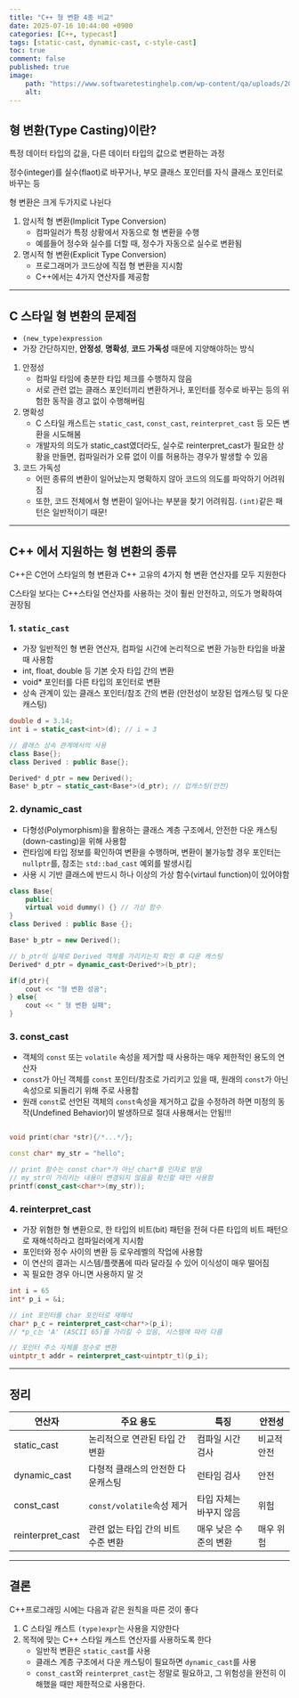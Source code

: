 ```yaml
---
title: "C++ 형 변환 4종 비교"
date: 2025-07-16 10:44:00 +0900
categories: [C++, typecast]  
tags: [static-cast, dynamic-cast, c-style-cast]     
toc: true
comment: false
published: true
image:
    path: "https://www.softwaretestinghelp.com/wp-content/qa/uploads/2019/06/Type-Conversions-in-C.png"
    alt: 
---
```


## 형 변환(Type Casting)이란?

특정 데이터 타입의 값을, 다른 데이터 타입의 값으로 변환하는 과정

정수(integer)를 실수(flaot)로 바꾸거나, 부모 클래스 포인터를 자식 클래스 포인터로 바꾸는 등

형 변환은 크게 두가지로 나뉜다

1. 암시적 형 변환(Implicit Type Conversion) 
	- 컴파일러가 특정 상황에서 자동으로 형 변환을 수행
	- 예를들어 정수와 실수를 더할 때, 정수가 자동으로 실수로 변환됨
2. 명시적 형 변환(Explicit Type Conversion)
	- 프로그래머가 코드상에 직접 형 변환을 지시함
	- C++에서는 4가지 연산자를 제공함

---

## C 스타일 형 변환의 문제점

- `(new_type)expression`
- 가장 간단하지만, **안정성**, **명확성**, **코드 가독성** 때문에 지양해야하는 방식
1. 안정성 
	- 컴파일 타임에 충분한 타입 체크를 수행하지 않음
	- 서로 관련 없는 클래스 포인터끼리 변환하거나, 포인터를 정수로 바꾸는 등의 위험한 동작을 경고 없이 수행해버림
2. 명확성
	- C 스타일 캐스트는 `static_cast`, `const_cast`, `reinterpret_cast` 등 모든 변환을 시도해봄
	- 개발자의 의도가 static_cast였더라도, 실수로 reinterpret_cast가 필요한 상황을 만들면, 컴파일러가 오류 없이 이를 허용하는 경우가 발생할 수 있음
3. 코드 가독성
	- 어떤 종류의 변환이 일어났는지 명확하지 않아 코드의 의도를 파악하기 어려워짐
	- 또한, 코드 전체에서 형 변환이 일어나는 부분을 찾기 어려워짐. `(int)`같은 패턴은 일반적이기 때문!

---

## C++ 에서 지원하는 형 변환의 종류

C++은 C언어 스타일의 형 변환과 C++ 고유의 4가지 형 변환 연산자를 모두 지원한다

C스타일 보다는 C++스타일 연산자를 사용하는 것이 훨씬 안전하고, 의도가 명확하여 권장됨
### 1. `static_cast`
- 가장 일반적인 형 변환 연산자, 컴파일 시간에 논리적으로 변환 가능한 타입을 바꿀 때 사용함
- int, float, double 등 기본 숫자 타입 간의 변환
- void* 포인터를 다른 타입의 포인터로 변환
- 상속 관계이 있는 클래스 포인터/참조 간의 변환 (안전성이 보장된 업캐스팅 및 다운캐스팅)

```cpp
double d = 3.14;
int i = static_cast<int>(d); // i = 3

// 클래스 상속 관계에서의 사용
class Base{};
class Derived : public Base{};

Derived* d_ptr = new Derived();
Base* b_ptr = static_cast<Base*>(d_ptr); // 업캐스팅(안전)
```

### 2. dynamic_cast
- 다형성(Polymorphism)을 활용하는 클래스 계층 구조에서, 안전한 다운 캐스팅(down-casting)을 위해 사용함
- 런타임에 타입 정보를 확인하여 변환을 수행하며, 변환이 불가능할 경우 포인터는 `nullptr`를, 참조는 `std::bad_cast` 예외를 발생시킴
- 사용 시 기반 클래스에 반드시 하나 이상의 가상 함수(virtaul function)이 있어야함

```cpp
class Base{
	public:
	virtual void dummy() {} // 가상 함수
}
class Derived : public Base {};

Base* b_ptr = new Derived();

// b_ptr이 실제로 Derived 객체를 가리키는지 확인 후 다운 캐스팅
Derived* d_ptr = dynamic_cast<Derived*>(b_ptr);

if(d_ptr){
	cout << "형 변환 성공";
} else{
	cout << " 형 변환 실패";
}
```

### 3. const_cast

- 객체의 `const` 또는 `volatile` 속성을 제거할 때 사용하는 매우 제한적인 용도의 연산자
- `const`가 아닌 객체를 `const` 포인터/참조로 가리키고 있을 때, 원래의 `const`가 아닌 속성으로 되돌리기 위해 주로 사용함
- 원래 `const`로 선언된 객체의 `const`속성을 제거하고 값을 수정하려 하면 미정의 동작(Undefined Behavior)이 발생하므로 절대 사용해서는 안됨!!!

```cpp

void print(char *str){/*...*/};

const char* my_str = "hello";

// print 함수는 const char*가 아닌 char*를 인자로 받음
// my_str이 가리키는 내용이 변경되지 않음을 확신할 때만 사용함
printf(const_cast<char*>(my_str));
```

### 4. reinterpret_cast
- 가장 위혐한 형 변환으로, 한 타입의 비트(bit) 패턴을 전혀 다른 타입의 비트 패턴으로 재해석하라고 컴파일러에게 지시함
- 포인터와 정수 사이의 변환 등 로우레벨의 작업에 사용함
- 이 연산의 결과는 시스템/플랫폼에 따라 달라질 수 있어 이식성이 매우 떨어짐
- 꼭 필요한 경우 아니면 사용하지 말 것

```cpp
int i = 65
int* p_i = &i;

// int 포인터를 char 포인터로 재해석
char* p_c = reinterpret_cast<char*>(p_i);
// *p_c는 'A' (ASCII 65)를 가리킬 수 있음, 시스템에 따라 다름 

// 포인터 주소 자체를 정수로 변환
uintptr_t addr = reinterpret_cast<uintptr_t)(p_i);
```

---

## 정리

| 연산자              | 주요 용도                 | 특징            | 안전성    |
| ---------------- | --------------------- | ------------- | ------ |
| static_cast      | 논리적으로 연관된 타입 간 변환     | 컴파일 시간 검사     | 비교적 안전 |
| dynamic_cast     | 다형적 클래스의 안전한 다운캐스팅    | 런타임 검사        | 안전     |
| const_cast       | `const/volatile`속성 제거 | 타입 자체는 바꾸지 않음 | 위험     |
| reinterpret_cast | 관련 없는 타입 간의 비트 수준 변환  | 매우 낮은 수준의 변환  | 매우 위험  |

---

## 결론

C++프로그래밍 시에는 다음과 같은 원칙을 따른 것이 좋다

1. C 스타일 캐스트 `(type)expr`는 사용을 지양한다
2. 목적에 맞는 C++ 스타일 캐스트 연산자를 사용하도록 한다
	- 일반적 변환은 `static_cast`를 사용
	- 클래스 계층 구조에서 다운 캐스팅이 필요하면 `dynamic_cast`를 사용
	- `const_cast`와 `reinterpret_cast`는 정말로 필요하고, 그 위험성을 완전히 이해했을 때만 제한적으로 사용한다.